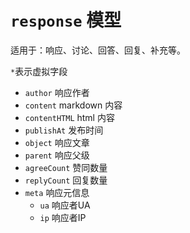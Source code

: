 # `response` 模型

适用于：响应、讨论、回答、回复、补充等。

`*`表示虚拟字段

- `author` 响应作者
- `content` markdown 内容
- `contentHTML` html 内容
- `publishAt` 发布时间
- `object` 响应文章
- `parent` 响应父级
- `agreeCount` 赞同数量
- `replyCount` 回复数量
- `meta` 响应元信息
	- `ua` 响应者UA
	- `ip` 响应者IP